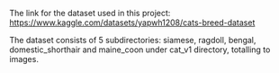 The link for the dataset used in this project:  https://www.kaggle.com/datasets/yapwh1208/cats-breed-dataset

The dataset consists of 5 subdirectories: siamese, ragdoll, bengal, domestic_shorthair and maine_coon under cat_v1 directory, totalling to images.